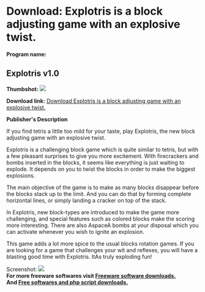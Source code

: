 # Download: Explotris is a block adjusting game with an explosive twist.

**Program name:**

## Explotris v1.0

  
**Thumbshot:** ![](http://www.freewarefiles.com/screenshot/explotris_screen_md.jpg)   
  
**Download link:** [Download Explotris is a block adjusting game with an explosive twist.](http://freesoftwares.boysofts.com/Explotris-V_program_25424.html)  
  


**Publisher's Description**  
  


If you find tetris a little too mild for your taste, play Explotris, the new block adjusting game with an explosive twist. 

Explotris is a challenging block game which is quite similar to tetris, but with a few pleasant surprises to give you more excitement. With firecrackers and bombs inserted in the blocks, it seems like everything is just waiting to explode. It depends on you to twist the blocks in order to make the biggest explosions. 

The main objective of the game is to make as many blocks disappear before the blocks stack up to the limit. And you can do that by forming complete horizontal lines, or simply landing a cracker on top of the stack. 

In Explotris, new block-types are introduced to make the game more challenging, and special features such as colored blocks make the scoring more interesting. There are also AspaceA bombs at your disposal which you can activate whenever you wish to ignite an explosion. 

This game adds a lot more spice to the usual blocks rotation games. If you are looking for a game that challenges your wit and reflexes, you will have a blasting good time with Explotris. ItAs truly exploding fun! 

  
  
Screenshot: ![](http://www.freewarefiles.com/screenshot/explotris_screen.jpg)   
**For more freeware softwares visit [Freeware software downloads.](http://freesoftwares.boysofts.com/)**   
**And [Free softwares and php script downloads.](http://www.boysofts.com/)**
